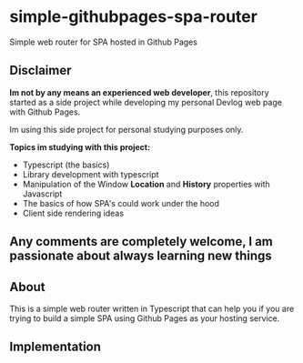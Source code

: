 # simple-githubpages-spa-router
Simple web router for SPA hosted in Github Pages

## Disclaimer
__Im not by any means an experienced web developer__, this repository started as a 
side project while developing my personal Devlog web page with Github Pages. 

Im using this side project for personal studying purposes only.

__Topics im studying with this project:__
- Typescript (the basics)
- Library development with typescript
- Manipulation of the Window __Location__ and __History__ properties with Javascript
- The basics of how SPA's could work under the hood
- Client side rendering ideas

## Any comments are completely welcome, I am passionate about always learning new things

## About
This is a simple web router written in Typescript that can help you if you are 
trying to build a simple SPA using Github Pages as your hosting service.

## Implementation


